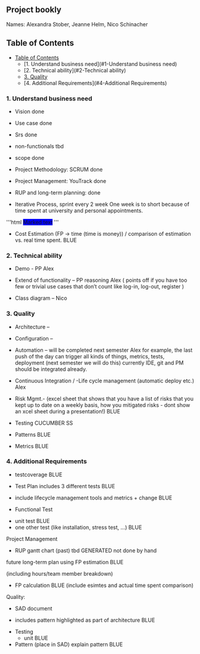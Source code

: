 ## Project bookly

Names: Alexandra Stober, Jeanne Helm, Nico Schinacher         

## Table of Contents
-	[Table of Contents](#table-of-contents)
	-	[1. Understand business need](#1-Understand business need)
	-   [2. Technical ability](#2-Technical ability)
	-   [3. Quality](#3-Quality)
	-	[4.	Additional Requirements](#4-Additional Requirements)


### 1. Understand business need 

- Vision           done
- Use case         done
- Srs              done
- non-functionals  tbd
- scope			   done

- Project Methodology: SCRUM     done

- Project Management: YouTrack   done

- RUP and long-term planning: done

- Iterative Process, sprint every 2 week 
	One week is to short because of time spent at university
	and personal appointments.

'''html
<span style="background-color: #0000FF"> Marked text</span>
'''
- Cost Estimation (FP -> time (time is money)) 
  / comparison of estimation vs. real time spent.  BLUE

### 2. Technical ability 

- Demo - PP Alex

- Extend of functionality – PP reasoning Alex
  ( points off if you have too few or 
  trivial use cases that don’t count like 
  log-in, log-out, register )

- Class diagram – Nico

### 3. Quality

- Architecture – 

- Configuration – 

- Automation –  will be completed next semester  Alex
	for example, the last push of the day can
 trigger all kinds of things, metrics, tests,
 deployment (next semester we will do this) 
 currently IDE, git and PM should be integrated already.

- Continuous Integration / -Life cycle management 
(automatic deploy etc.)   Alex

- Risk Mgmt.- (excel sheet that shows that you have a list
 of risks that you kept up to date on a weekly basis,
 how you mitigated risks - dont show an xcel sheet 
 during a presentation!)   BLUE

- Testing CUCUMBER SS

- Patterns   BLUE

- Metrics    BLUE

### 4. Additional Requirements

- testcoverage BLUE
 
- Test Plan includes 3 different tests  BLUE
+ include lifecycle management tools and metrics + change BLUE

- Functional Test
 
+ unit test    BLUE
+ one other test (like installation, stress test, …) BLUE


Project Management

-    RUP gantt chart (past) tbd  GENERATED not done by hand 

future long-term plan using FP estimation BLUE

(including hours/team member breakdown)
 
- FP calculation BLUE
 (include esimtes and actual time spent comparison)
 
Quality:

- SAD document

+ includes pattern highlighted as part of architecture BLUE

- Testing
	- unit BLUE
- Pattern          (place in SAD) explain pattern BLUE
 